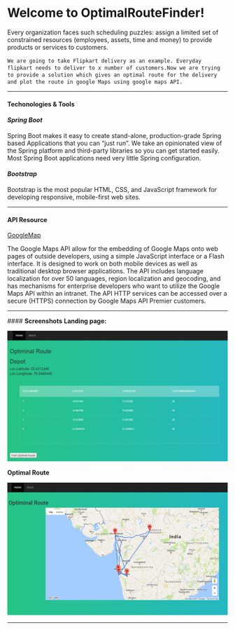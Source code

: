 Welcome to OptimalRouteFinder!
===================


Every organization faces such scheduling puzzles: assign a limited set of constrained resources (employees, assets, time and money) to provide products or services to customers.

	We are going to take Flipkart delivery as an example. Everyday flipkart needs to deliver to x number of customers.Now we are trying to provide a solution which gives an optimal route for the delivery and plot the route in google Maps using google maps API.



----------


#### <i class="icon-cog"></i> **Techonologies & Tools**
#### <i class="icon-pencil"></i>*Spring Boot*
Spring Boot makes it easy to create stand-alone, production-grade Spring based Applications that you can “just run”. We take an opinionated view of the Spring platform and third-party libraries so you can get started easily. Most Spring Boot applications need very little Spring configuration.

#### <i class="icon-pencil"></i>*Bootstrap*
Bootstrap is the most popular HTML, CSS, and JavaScript framework for developing responsive, mobile-first web sites.


----------


#### <i class="icon-briefcase"></i> **API Resource**

 [GoogleMap](https://www.programmableweb.com/api/google-maps) <i class="icon-search"></i> 
 
The Google Maps API allow for the embedding of Google Maps onto web pages of outside developers, using a simple JavaScript interface or a Flash interface. It is designed to work on both mobile devices as well as traditional desktop browser applications. The API includes language localization for over 50 languages, region localization and geocoding, and has mechanisms for enterprise developers who want to utilize the Google Maps API within an intranet. The API HTTP services can be accessed over a secure (HTTPS) connection by Google Maps API Premier customers. 


----------
####<i class="icon-picture"></i> **Screenshots**
**Landing page:**

![Screenshot of Application home page](https://github.com/APIHacks2017/javatriggers/blob/master/screenshot/main.PNG?raw=true) 

**Optimal Route**

![route](https://github.com/APIHacks2017/javatriggers/blob/master/screenshot/optimalRoute.PNG?raw=true)


----------






